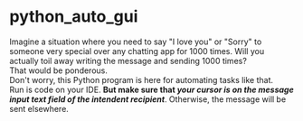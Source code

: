 # python_auto_gui

Imagine a situation where you need to say "I love you" or "Sorry" to someone very special over any chatting app for 1000 times. Will you actually toil away writing the message and sending 1000 times?  
That would be ponderous.  
Don't worry, this Python program is here for automating tasks like that.  
Run is code on your IDE. **But make sure that _your cursor is on the message input text field of the intendent recipient_**. Otherwise, the message will be sent elsewhere.
